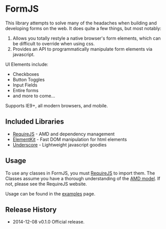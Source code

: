 # FormJS

This library attempts to solve many of the headaches when building and developing forms on the web. It does quite a few things, but most notably:

1. Allows you totally restyle a native browser's form elements, which can be difficult to override when using css.
2. Provides an API to programmatically manipulate form elements via javascript.

UI Elements include:

 * Checkboxes
 * Button Toggles
 * Input Fields
 * Entire forms
 * and more to come...

Supports IE9+, all modern browsers, and mobile.

## Included Libraries

* [RequireJS](http://requirejs.org/) - AMD and dependency management
* [ElementKit](https://github.com/mkay581/element-kit) - Fast DOM manipulation for html elements
* [Underscore](http://underscorejs.org/) - Lightweight javascript goodies


## Usage

To use any classes in FormJS, you must [RequireJS](http://requirejs.org/) to import them. The Classes assume you have a thorough understanding of the [AMD model](https://github.com/amdjs/amdjs-api/wiki/AMD). If not, please see the RequireJS website.
 
Usage can be found in the [examples](https://github.com/mkay581/formjs/blob/master/examples) page.

## Release History

 * 2014-12-08   v0.1.0  Official release.
